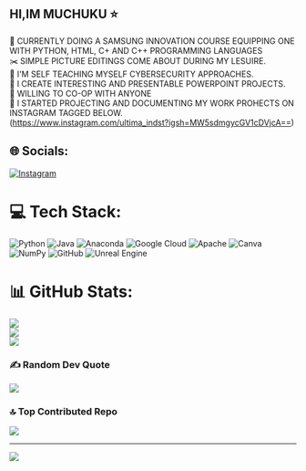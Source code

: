 ## HI,IM MUCHUKU ⭐

🧠 CURRENTLY DOING A SAMSUNG INNOVATION COURSE EQUIPPING ONE  WITH PYTHON, HTML, C+ AND C++ PROGRAMMING LANGUAGES <br/>
✂️ SIMPLE PICTURE EDITINGS COME ABOUT DURING MY LESUIRE.<br/>
🔐 I'M SELF TEACHING MYSELF CYBERSECURITY APPROACHES.<br/>
📎 I CREATE INTERESTING AND PRESENTABLE POWERPOINT PROJECTS.<br/>
🤼 WILLING TO CO-OP WITH ANYONE <BR/>
🎥 I STARTED PROJECTING AND DOCUMENTING MY WORK PROHECTS ON INSTAGRAM TAGGED BELOW.  <br/> (https://www.instagram.com/ultima_indst?igsh=MW5sdmgycGV1cDVjcA==)

## 🌐 Socials:
[![Instagram](https://img.shields.io/badge/Instagram-%23E4405F.svg?logo=Instagram&logoColor=white)](https://instagram.com/ultima_indst) 

# 💻 Tech Stack:
![Python](https://img.shields.io/badge/python-3670A0?style=flat&logo=python&logoColor=ffdd54) ![Java](https://img.shields.io/badge/java-%23ED8B00.svg?style=flat&logo=openjdk&logoColor=white) ![Anaconda](https://img.shields.io/badge/Anaconda-%2344A833.svg?style=flat&logo=anaconda&logoColor=white) ![Google Cloud](https://img.shields.io/badge/GoogleCloud-%234285F4.svg?style=flat&logo=google-cloud&logoColor=white) ![Apache](https://img.shields.io/badge/apache-%23D42029.svg?style=flat&logo=apache&logoColor=white) ![Canva](https://img.shields.io/badge/Canva-%2300C4CC.svg?style=flat&logo=Canva&logoColor=white) ![NumPy](https://img.shields.io/badge/numpy-%23013243.svg?style=flat&logo=numpy&logoColor=white) ![GitHub](https://img.shields.io/badge/github-%23121011.svg?style=flat&logo=github&logoColor=white) ![Unreal Engine](https://img.shields.io/badge/unrealengine-%23313131.svg?style=flat&logo=unrealengine&logoColor=white)
# 📊 GitHub Stats:
![](https://github-readme-stats.vercel.app/api?username=ULTIMA-1&theme=vision-friendly-dark&hide_border=false&include_all_commits=false&count_private=false)<br/>
![](https://nirzak-streak-stats.vercel.app/?user=ULTIMA-1&theme=vision-friendly-dark&hide_border=false)<br/>
![](https://github-readme-stats.vercel.app/api/top-langs/?username=ULTIMA-1&theme=vision-friendly-dark&hide_border=false&include_all_commits=false&count_private=false&layout=compact)

### ✍️ Random Dev Quote
![](https://quotes-github-readme.vercel.app/api?type=horizontal&theme=radical)

### 🔝 Top Contributed Repo
![](https://github-contributor-stats.vercel.app/api?username=ULTIMA-1&limit=5&theme=dark&combine_all_yearly_contributions=true)

---
[![](https://visitcount.itsvg.in/api?id=ULTIMA-1&icon=9&color=2)](https://visitcount.itsvg.in)

<!-- Proudly created with GPRM ( https://gprm.itsvg.in ) -->
